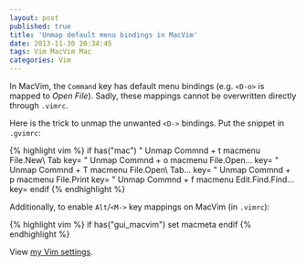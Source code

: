 ```yaml
---
layout: post
published: true
title: 'Unmap default menu bindings in MacVim'
date: 2013-11-30 20:34:45
tags: Vim MacVim Mac
categories: Vim
---
```


In MacVim, the `Command` key has default menu bindings (e.g. `<D-o>` is mapped to _Open File_).
Sadly, these mappings cannot be overwritten directly through `.vimrc`.

Here is the trick to unmap the unwanted `<D->` bindings. Put the snippet in `.gvimrc`:

{% highlight vim %}
if has("mac")
    " Unmap Commnd + t
    macmenu File.New\ Tab key=<nop>
    " Unmap Commnd + o
    macmenu File.Open\.\.\. key=<nop>
    " Unmap Commnd + T
    macmenu File.Open\ Tab\.\.\. key=<nop>
    " Unmap Commnd + p
    macmenu File.Print key=<nop>
    " Unmap Commnd + f
    macmenu Edit.Find.Find\.\.\. key=<nop>
endif
{% endhighlight %}

Additionally, to enable `Alt`/`<M->` key mappings on MacVim (in `.vimrc`):

{% highlight vim %}
if has("gui_macvim")
  set macmeta
endif
{% endhighlight %}

View [my Vim settings](https://github.com/zhuochun/dotfiles).
